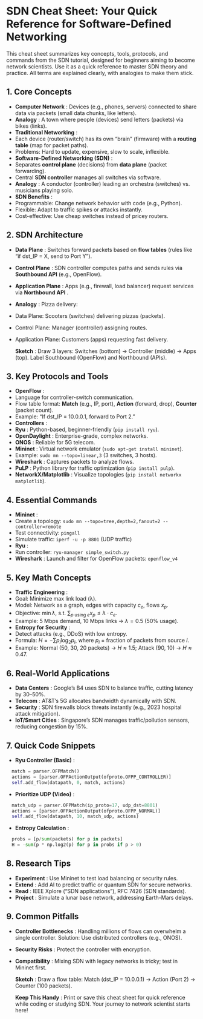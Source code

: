 # SDN Cheat Sheet: Your Quick Reference for Software-Defined Networking

This cheat sheet summarizes key concepts, tools, protocols, and commands from the SDN tutorial, designed for beginners aiming to become network scientists. Use it as a quick reference to master SDN theory and practice. All terms are explained clearly, with analogies to make them stick.

## 1. Core Concepts

- **Computer Network** : Devices (e.g., phones, servers) connected to share data via packets (small data chunks, like letters).
- **Analogy** : A town where people (devices) send letters (packets) via bikes (links).
- **Traditional Networking** :
- Each device (router/switch) has its own “brain” (firmware) with a **routing table** (map for packet paths).
- Problems: Hard to update, expensive, slow to scale, inflexible.
- **Software-Defined Networking (SDN)** :
- Separates **control plane** (decisions) from **data plane** (packet forwarding).
- Central **SDN controller** manages all switches via software.
- **Analogy** : A conductor (controller) leading an orchestra (switches) vs. musicians playing solo.
- **SDN Benefits** :
- Programmable: Change network behavior with code (e.g., Python).
- Flexible: Adapt to traffic spikes or attacks instantly.
- Cost-effective: Use cheap switches instead of pricey routers.

## 2. SDN Architecture

- **Data Plane** : Switches forward packets based on **flow tables** (rules like “if dst_IP = X, send to Port Y”).
- **Control Plane** : SDN controller computes paths and sends rules via **Southbound API** (e.g., OpenFlow).
- **Application Plane** : Apps (e.g., firewall, load balancer) request services via **Northbound API** .
- **Analogy** : Pizza delivery:
- Data Plane: Scooters (switches) delivering pizzas (packets).
- Control Plane: Manager (controller) assigning routes.
- Application Plane: Customers (apps) requesting fast delivery.

  **Sketch** : Draw 3 layers: Switches (bottom) → Controller (middle) → Apps (top). Label Southbound (OpenFlow) and Northbound (APIs).

## 3. Key Protocols and Tools

- **OpenFlow** :
- Language for controller-switch communication.
- Flow table format: **Match** (e.g., IP, port), **Action** (forward, drop), **Counter** (packet count).
- Example: “If dst_IP = 10.0.0.1, forward to Port 2.”
- **Controllers** :
- **Ryu** : Python-based, beginner-friendly (`pip install ryu`).
- **OpenDaylight** : Enterprise-grade, complex networks.
- **ONOS** : Reliable for 5G telecom.
- **Mininet** : Virtual network emulator (`sudo apt-get install mininet`).
- Example: `sudo mn --topo=linear,3` (3 switches, 3 hosts).
- **Wireshark** : Captures packets to analyze flows.
- **PuLP** : Python library for traffic optimization (`pip install pulp`).
- **NetworkX/Matplotlib** : Visualize topologies (`pip install networkx matplotlib`).

## 4. Essential Commands

- **Mininet** :
- Create a topology: `sudo mn --topo=tree,depth=2,fanout=2 --controller=remote`
- Test connectivity: `pingall`
- Simulate traffic: `iperf -u -p 8801` (UDP traffic)
- **Ryu** :
- Run controller: `ryu-manager simple_switch.py`
- **Wireshark** : Launch and filter for OpenFlow packets: `openflow_v4`

## 5. Key Math Concepts

- **Traffic Engineering** :
- Goal: Minimize max link load (λ).
- Model: Network as a graph, edges with capacity $c_e$, flows $x_p$.
- Objective: $\min \lambda$, s.t. $\sum_{p \text{ using } e} x_p \leq \lambda \cdot c_e$.
- Example: 5 Mbps demand, 10 Mbps links → $\lambda = 0.5$ (50% usage).
- **Entropy for Security** :
- Detect attacks (e.g., DDoS) with low entropy.
- Formula: $H = -\sum p_i \log_2 p_i$, where $p_i$ = fraction of packets from source $i$.
- Example: Normal (50, 30, 20 packets) → $H \approx 1.5$; Attack (90, 10) → $H \approx 0.47$.

## 6. Real-World Applications

- **Data Centers** : Google’s B4 uses SDN to balance traffic, cutting latency by 30–50%.
- **Telecom** : AT&T’s 5G allocates bandwidth dynamically with SDN.
- **Security** : SDN firewalls block threats instantly (e.g., 2023 hospital attack mitigation).
- **IoT/Smart Cities** : Singapore’s SDN manages traffic/pollution sensors, reducing congestion by 15%.

## 7. Quick Code Snippets

- **Ryu Controller (Basic)** :

```python
  match = parser.OFPMatch()
  actions = [parser.OFPActionOutput(ofproto.OFPP_CONTROLLER)]
  self.add_flow(datapath, 0, match, actions)
```

- **Prioritize UDP (Video)** :

```python
  match_udp = parser.OFPMatch(ip_proto=17, udp_dst=8801)
  actions = [parser.OFPActionOutput(ofproto.OFPP_NORMAL)]
  self.add_flow(datapath, 10, match_udp, actions)
```

- **Entropy Calculation** :

```python
  probs = [p/sum(packets) for p in packets]
  H = -sum(p * np.log2(p) for p in probs if p > 0)
```

## 8. Research Tips

- **Experiment** : Use Mininet to test load balancing or security rules.
- **Extend** : Add AI to predict traffic or quantum SDN for secure networks.
- **Read** : IEEE Xplore (“SDN applications”), RFC 7426 (SDN standards).
- **Project** : Simulate a lunar base network, addressing Earth-Mars delays.

## 9. Common Pitfalls

- **Controller Bottlenecks** : Handling millions of flows can overwhelm a single controller. Solution: Use distributed controllers (e.g., ONOS).
- **Security Risks** : Protect the controller with encryption.
- **Compatibility** : Mixing SDN with legacy networks is tricky; test in Mininet first.

  **Sketch** : Draw a flow table: Match (dst_IP = 10.0.0.1) → Action (Port 2) → Counter (100 packets).

  **Keep This Handy** : Print or save this cheat sheet for quick reference while coding or studying SDN. Your journey to network scientist starts here!
